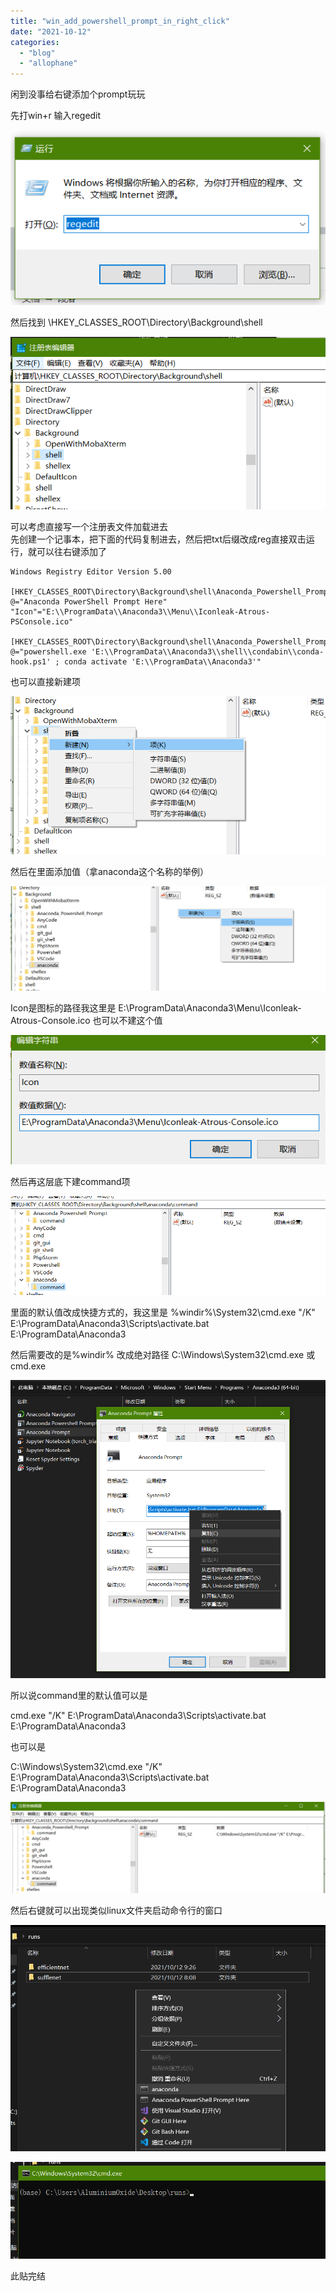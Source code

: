 ```yaml
---
title: "win_add_powershell_prompt_in_right_click"
date: "2021-10-12"
categories: 
  - "blog"
  - "allophane"
---
```


闲到没事给右键添加个prompt玩玩

先打win+r 输入regedit

![](images/image-18.png)

然后找到 \\HKEY\_CLASSES\_ROOT\\Directory\\Background\\shell

![](images/image-19.png)

可以考虑直接写一个注册表文件加载进去  
先创建一个记事本，把下面的代码复制进去，然后把txt后缀改成reg直接双击运行，就可以往右键添加了

```
Windows Registry Editor Version 5.00

[HKEY_CLASSES_ROOT\Directory\Background\shell\Anaconda_Powershell_Prompt]
@="Anaconda PowerShell Prompt Here"
"Icon"="E:\\ProgramData\\Anaconda3\\Menu\\Iconleak-Atrous-PSConsole.ico"

[HKEY_CLASSES_ROOT\Directory\Background\shell\Anaconda_Powershell_Prompt\command]
@="powershell.exe 'E:\\ProgramData\\Anaconda3\\shell\\condabin\\conda-hook.ps1' ; conda activate 'E:\\ProgramData\\Anaconda3'"
```

也可以直接新建项

![](images/image-20.png)

然后在里面添加值（拿anaconda这个名称的举例）

![](images/image-21.png)

Icon是图标的路径我这里是 E:\\ProgramData\\Anaconda3\\Menu\\Iconleak-Atrous-Console.ico 也可以不建这个值

![](images/image-22.png)

然后再这层底下建command项

![](images/image-23.png)

里面的默认值改成快捷方式的，我这里是 %windir%\\System32\\cmd.exe "/K" E:\\ProgramData\\Anaconda3\\Scripts\\activate.bat E:\\ProgramData\\Anaconda3

然后需要改的是%windir% 改成绝对路径 C:\\Windows\\System32\\cmd.exe 或 cmd.exe

![](images/F83A554A-82F0-49A8-A3F0-4F026AC90803.png)

所以说command里的默认值可以是

cmd.exe "/K" E:\\ProgramData\\Anaconda3\\Scripts\\activate.bat E:\\ProgramData\\Anaconda3

也可以是

C:\\Windows\\System32\\cmd.exe "/K" E:\\ProgramData\\Anaconda3\\Scripts\\activate.bat E:\\ProgramData\\Anaconda3

![](images/image-24.png)

然后右键就可以出现类似linux文件夹启动命令行的窗口

![](images/image-25.png)

![](images/image-26.png)

此贴完结
